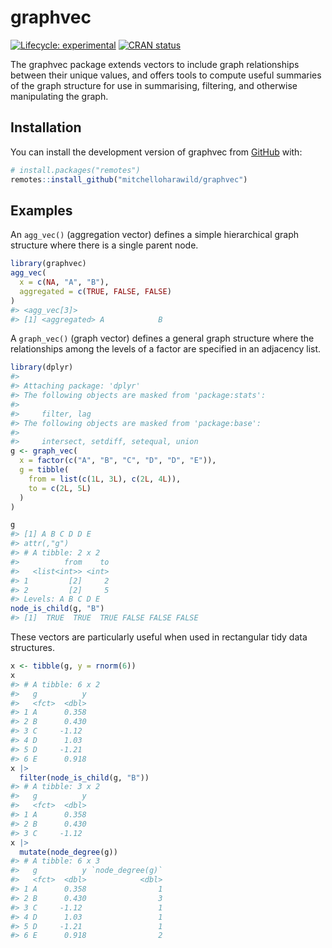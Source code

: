 
<!-- README.md is generated from README.Rmd. Please edit that file -->

# graphvec

<!-- badges: start -->

[![Lifecycle:
experimental](https://img.shields.io/badge/lifecycle-experimental-orange.svg)](https://lifecycle.r-lib.org/articles/stages.html#experimental)
[![CRAN
status](https://www.r-pkg.org/badges/version/graphvec)](https://CRAN.R-project.org/package=graphvec)
<!-- badges: end -->

The graphvec package extends vectors to include graph relationships
between their unique values, and offers tools to compute useful
summaries of the graph structure for use in summarising, filtering, and
otherwise manipulating the graph.

## Installation

You can install the development version of graphvec from
[GitHub](https://github.com/) with:

``` r
# install.packages("remotes")
remotes::install_github("mitchelloharawild/graphvec")
```

## Examples

An `agg_vec()` (aggregation vector) defines a simple hierarchical graph
structure where there is a single parent node.

``` r
library(graphvec)
agg_vec(
  x = c(NA, "A", "B"),
  aggregated = c(TRUE, FALSE, FALSE)
)
#> <agg_vec[3]>
#> [1] <aggregated> A            B
```

A `graph_vec()` (graph vector) defines a general graph structure where
the relationships among the levels of a factor are specified in an
adjacency list.

``` r
library(dplyr)
#> 
#> Attaching package: 'dplyr'
#> The following objects are masked from 'package:stats':
#> 
#>     filter, lag
#> The following objects are masked from 'package:base':
#> 
#>     intersect, setdiff, setequal, union
g <- graph_vec(
  x = factor(c("A", "B", "C", "D", "D", "E")),
  g = tibble(
    from = list(c(1L, 3L), c(2L, 4L)),
    to = c(2L, 5L)
  )
)

g
#> [1] A B C D D E
#> attr(,"g")
#> # A tibble: 2 x 2
#>          from    to
#>   <list<int>> <int>
#> 1         [2]     2
#> 2         [2]     5
#> Levels: A B C D E
node_is_child(g, "B")
#> [1]  TRUE  TRUE  TRUE FALSE FALSE FALSE
```

These vectors are particularly useful when used in rectangular tidy data
structures.

``` r
x <- tibble(g, y = rnorm(6))
x
#> # A tibble: 6 x 2
#>   g          y
#>   <fct>  <dbl>
#> 1 A      0.358
#> 2 B      0.430
#> 3 C     -1.12 
#> 4 D      1.03 
#> 5 D     -1.21 
#> 6 E      0.918
x |> 
  filter(node_is_child(g, "B"))
#> # A tibble: 3 x 2
#>   g          y
#>   <fct>  <dbl>
#> 1 A      0.358
#> 2 B      0.430
#> 3 C     -1.12
x |> 
  mutate(node_degree(g))
#> # A tibble: 6 x 3
#>   g          y `node_degree(g)`
#>   <fct>  <dbl>            <dbl>
#> 1 A      0.358                1
#> 2 B      0.430                3
#> 3 C     -1.12                 1
#> 4 D      1.03                 1
#> 5 D     -1.21                 1
#> 6 E      0.918                2
```

